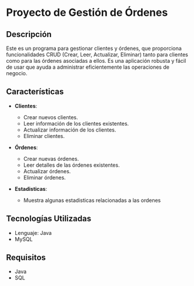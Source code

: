 # Proyecto de Gestión de Órdenes

## Descripción

Este es un programa para gestionar clientes y órdenes, que proporciona funcionalidades CRUD (Crear, Leer, Actualizar, Eliminar) tanto para clientes como para las órdenes asociadas a ellos. Es una aplicación robusta y fácil de usar que ayuda a administrar eficientemente las operaciones de negocio.

## Características

- **Clientes**:
  - Crear nuevos clientes.
  - Leer información de los clientes existentes.
  - Actualizar información de los clientes.
  - Eliminar clientes.

- **Órdenes**:
  - Crear nuevas órdenes.
  - Leer detalles de las órdenes existentes.
  - Actualizar órdenes.
  - Eliminar órdenes.
 
- **Estadisticas**:
  - Muestra algunas estadisticas relacionadas a las ordenes

## Tecnologías Utilizadas

  - Lenguaje: Java
  - MySQL

## Requisitos

- Java
- SQL


